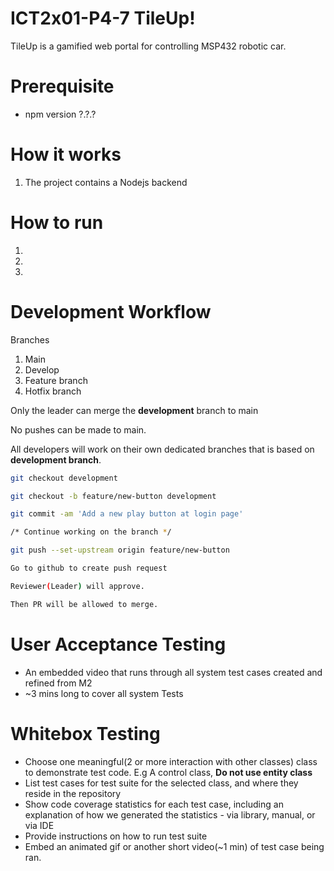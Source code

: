 # ICT2x01-P4-7 TileUp!

TileUp is a gamified web portal for controlling MSP432 robotic car.

# Prerequisite

- npm version ?.?.?

# How it works
1. The project contains a Nodejs backend 

# How to run

1. 
2. 
3. 

# Development Workflow

Branches 

1. Main
2. Develop
3. Feature branch
4. Hotfix branch



Only the leader can merge the **development** branch to main

No pushes can be made to main.

All developers will work on their own dedicated branches that is based on **development branch**.

```bash
git checkout development

git checkout -b feature/new-button development

git commit -am 'Add a new play button at login page'

/* Continue working on the branch */

git push --set-upstream origin feature/new-button

Go to github to create push request

Reviewer(Leader) will approve.

Then PR will be allowed to merge.


```







# User Acceptance Testing

- An embedded video that runs through all system test cases created and refined from M2
- ~3 mins long to cover all system Tests

# Whitebox Testing

- Choose one meaningful(2 or more interaction with other classes) class to demonstrate test code. E.g A control class, **Do not use entity class**
- List test cases for test suite for the selected class, and where they reside in the repository
- Show code coverage statistics for each test case, including an explanation of how we generated the statistics - via library, manual, or via IDE
- Provide instructions on how to run test suite
- Embed an animated gif or another short video(~1 min) of test case being ran.
